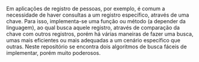 Em aplicações de registro de pessoas, por exemplo, é comum a necessidade de haver consultas a um registro específico, através de uma chave. Para isso, implementa-se uma função ou método (a depender da linguagem), ao qual busca aquele registro, através de comparação da chave com outros registros, porém há várias maneiras de fazer uma busca, umas mais eficientes ou mais adequadas a um cenário específico que outras. Neste repositório se encontra dois algoritmos de busca fáceis de implementar, porém muito poderosos.
